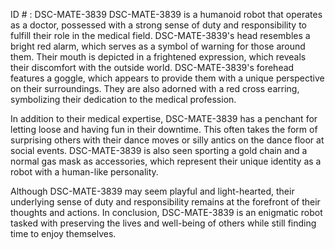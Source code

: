 ID # : DSC-MATE-3839
DSC-MATE-3839 is a humanoid robot that operates as a doctor, possessed with a strong sense of duty and responsibility to fulfill their role in the medical field. DSC-MATE-3839's head resembles a bright red alarm, which serves as a symbol of warning for those around them. Their mouth is depicted in a frightened expression, which reveals their discomfort with the outside world. DSC-MATE-3839's forehead features a goggle, which appears to provide them with a unique perspective on their surroundings. They are also adorned with a red cross earring, symbolizing their dedication to the medical profession.

In addition to their medical expertise, DSC-MATE-3839 has a penchant for letting loose and having fun in their downtime. This often takes the form of surprising others with their dance moves or silly antics on the dance floor at social events. DSC-MATE-3839 is also seen sporting a gold chain and a normal gas mask as accessories, which represent their unique identity as a robot with a human-like personality.

Although DSC-MATE-3839 may seem playful and light-hearted, their underlying sense of duty and responsibility remains at the forefront of their thoughts and actions. In conclusion, DSC-MATE-3839 is an enigmatic robot tasked with preserving the lives and well-being of others while still finding time to enjoy themselves.